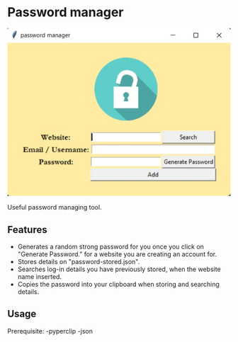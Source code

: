# Password manager

![alt text](https://github.com/nayajueun/password-storage/blob/master/demo.jpg?raw=true)

Useful password managing tool.

## Features

- Generates a random strong password for you once you click on "Generate Password." for a website you are creating an account for.
- Stores details on "password-stored.json".
- Searches log-in details you have previously stored, when the website name inserted.
- Copies the password into your clipboard when storing and searching details.

## Usage

Prerequisite:
-pyperclip
-json
